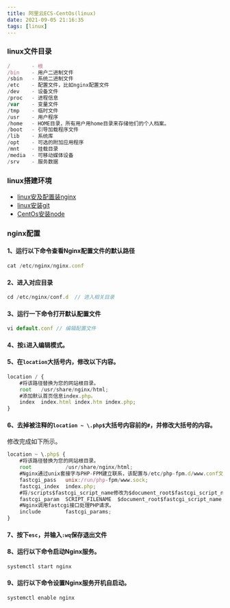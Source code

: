 ```yaml
---
title: 阿里云ECS-CentOs(linux)
date: 2021-09-05 21:16:35
tags: [linux]
---
```


### linux文件目录

```js
/       - 根
/bin    - 用户二进制文件
/sbin   - 系统二进制文件
/etc    - 配置文件，比如nginx配置文件
/dev    - 设备文件
/proc   - 进程信息
/var    - 变量文件
/tmp    - 临时文件
/usr    - 用户程序
/home   - HOME目录，所有用户用home目录来存储他们的个人档案。
/boot   - 引导加载程序文件
/lib    - 系统库
/opt    - 可选的附加应用程序
/mnt    - 挂载目录
/media  - 可移动媒体设备
/srv    - 服务数据
```

### linux搭建环境

- [linux安及配置装nginx](https://help.aliyun.com/document_detail/173042.html?spm=5176.21213303.J_6028563670.7.572a3edaz0dICA&scm=20140722.S_help%40%40%E6%96%87%E6%A1%A3%40%40173042.S_hot%2Bos0.ID_173042-RL_centos%E5%AE%89%E8%A3%85nginx-OR_helpmain-V_2-P0_0)
- [linux安装git](https://help.aliyun.com/document_detail/50775.html)
- [CentOs安装node](https://help.aliyun.com/document_detail/50775.html)

<!--more-->

### nginx配置

#### 1、运行以下命令查看Nginx配置文件的默认路径
```js
cat /etc/nginx/nginx.conf
```

#### 2、进入对应目录
```js
cd /etc/nginx/conf.d  // 进入相关目录
```
#### 3、运行一下命令打开默认配置文件
```js
vi default.conf // 编辑配置文件
```
#### 4、按`i`进入编辑模式。

#### 5、在`location`大括号内，修改以下内容。
```js
location / {
    #将该路径替换为您的网站根目录。
    root   /usr/share/nginx/html;
    #添加默认首页信息index.php。
    index  index.html index.htm index.php;
}
```
#### 6、去掉被注释的`location ~ \.php$`大括号内容前的`#`，并修改大括号的内容。
修改完成如下所示。
```js
location ~ \.php$ {
    #将该路径替换为您的网站根目录。
    root           /usr/share/nginx/html;
    #Nginx通过unix套接字与PHP-FPM建立联系，该配置与/etc/php-fpm.d/www.conf文件内的listen配置一致。
    fastcgi_pass   unix:/run/php-fpm/www.sock;
    fastcgi_index  index.php;
    #将/scripts$fastcgi_script_name修改为$document_root$fastcgi_script_name。
    fastcgi_param  SCRIPT_FILENAME  $document_root$fastcgi_script_name;
    #Nginx调用fastcgi接口处理PHP请求。
    include        fastcgi_params;
}
```
#### 7、按下`esc`，并输入`:wq`保存退出文件

#### 8、运行以下命令启动Nginx服务。
```js
systemctl start nginx
```
#### 9、运行以下命令设置Nginx服务开机自启动。
```js
systemctl enable nginx
```
